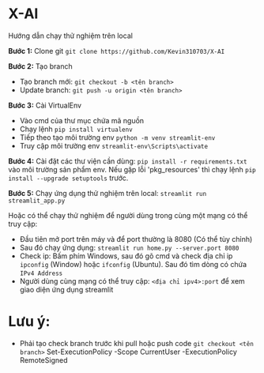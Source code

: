 # X-AI

Hướng dẫn chạy thử nghiệm trên local

**Bước 1:** Clone git `git clone https://github.com/Kevin310703/X-AI`

**Bước 2:** Tạo branch  
- Tạo branch mới: `git checkout -b <tên branch>`
- Update branch: `git push -u origin <tên branch>`
  
**Bước 3:** Cài VirtualEnv 
- Vào cmd của thư mục chứa mã nguồn
- Chạy lệnh `pip install virtualenv`
- Tiếp theo tạo môi trường env `python -m venv streamlit-env`
- Truy cập môi trường env `streamlit-env\Scripts\activate`

**Bước 4:** Cài đặt các thư viện cần dùng: `pip install -r requirements.txt` vào môi trường sản phẩm env. Nếu gặp lỗi 'pkg_resources' thì chạy lệnh `pip install --upgrade setuptools` trước.

**Bước 5:** Chạy ứng dụng thử nghiệm trên local: `streamlit run streamlit_app.py`

 Hoặc có thể chạy thử nghiệm để người dùng trong cùng một mạng có thể truy cập:
 - Đầu tiên mở port trên máy và để port thường là 8080 (Có thể tùy chỉnh)
 - Sau đó chạy ứng dụng: `streamlit run home.py --server.port 8080`
 - Check ip: Bấm phím Windows, sau đó gõ cmd và check địa chỉ ip `ipconfig` (Window) hoặc `ifconfig` (Ubuntu). Sau đó tìm dòng có chứa `IPv4 Address`
 - Người dùng cùng mạng có thể truy cập: `<địa chỉ ipv4>:port` để xem giao diện ứng dụng streamlit


# Lưu ý:
- Phải tạo check branch trước khi pull hoặc push code `git checkout <tên branch>`
Set-ExecutionPolicy -Scope CurrentUser -ExecutionPolicy RemoteSigned